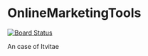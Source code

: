 # OnlineMarketingTools
[![Board Status](https://dev.azure.com/PieterBrandsen/943514c5-e1f8-45eb-934b-58c0b8669f3b/55ca43d8-ffc2-4f78-b137-cd83945eaf86/_apis/work/boardbadge/dd5b3f84-7b8e-4eb8-9306-e572048ebdf2?columnOptions=1)](https://dev.azure.com/PieterBrandsen/943514c5-e1f8-45eb-934b-58c0b8669f3b/_boards/board/t/55ca43d8-ffc2-4f78-b137-cd83945eaf86/Microsoft.RequirementCategory/)

An case of Itvitae
